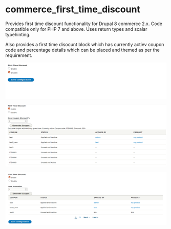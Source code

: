# commerce_first_time_discount

Provides first time discount functionality for Drupal 8 commerce 2.x. Code compatible only for PHP 7 and above. Uses return types and scalar typehinting.

Also provides a first time disocunt block which has currently actiev coupon code and percentage details which can be placed and themed as per the requirement.

![ftd1](https://raw.githubusercontent.com/sumanthkumarc/commerce_first_time_discount/master/ftd_3.png)

![ftd2](https://raw.githubusercontent.com/sumanthkumarc/commerce_first_time_discount/master/ftd-4.png)

![ftd3](https://raw.githubusercontent.com/sumanthkumarc/commerce_first_time_discount/master/ftd_1.png)
